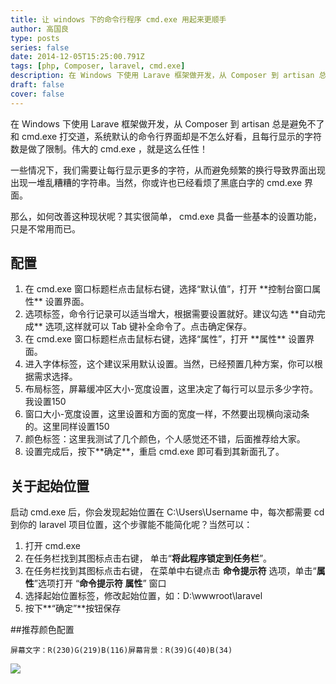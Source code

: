 ```yaml
---
title: 让 windows 下的命令行程序 cmd.exe 用起来更顺手
author: 高国良
type: posts
series: false
date: 2014-12-05T15:25:00.791Z
tags: [php, Composer, laravel, cmd.exe]
description: 在 Windows 下使用 Larave 框架做开发，从 Composer 到 artisan 总是避免不了和 cmd.exe 打交道，系统默认的命令行界面却是不怎么好看，且每行显示的字符数是做了限制。伟大的 cmd.exe ，就是这么任性！
draft: false 
cover: false
---
```


在 Windows 下使用 Larave 框架做开发，从 Composer 到 artisan 总是避免不了和 cmd.exe 打交道，系统默认的命令行界面却是不怎么好看，且每行显示的字符数是做了限制。伟大的 cmd.exe ，就是这么任性！

一些情况下，我们需要让每行显示更多的字符，从而避免频繁的换行导致界面出现出现一堆乱糟糟的字符串。当然，你或许也已经看烦了黑底白字的 cmd.exe 界面。

那么，如何改善这种现状呢？其实很简单， cmd.exe 具备一些基本的设置功能，只是不常用而已。

## 配置

1. 在 cmd.exe 窗口标题栏点击鼠标右键，选择&ldquo;默认值&rdquo;，打开 \*\*控制台窗口属性\*\* 设置界面。
2. 选项标签，命令行记录可以适当增大，根据需要设置就好。建议勾选 \*\*自动完成\*\* 选项,这样就可以 Tab 键补全命令了。点击确定保存。
3. 在 cmd.exe 窗口标题栏点击鼠标右键，选择&ldquo;属性&rdquo;，打开 \*\*属性\*\* 设置界面。
4. 进入字体标签，这个建议采用默认设置。当然，已经预置几种方案，你可以根据需求选择。
5. 布局标签，屏幕缓冲区大小-宽度设置，这里决定了每行可以显示多少字符。我设置150
6. 窗口大小-宽度设置，这里设置和方面的宽度一样，不然要出现横向滚动条的。这里同样设置150
7. 颜色标签：这里我测试了几个颜色，个人感觉还不错，后面推荐给大家。
8. 设置完成后，按下\*\*确定\*\*，重启 cmd.exe 即可看到其新面孔了。

## 关于起始位置

启动 cmd.exe 后，你会发现起始位置在 C:\\Users\\Username 中，每次都需要 cd 到你的 laravel 项目位置，这个步骤能不能简化呢？当然可以：

1. 打开 cmd.exe
2. 在任务栏找到其图标点击右键， 单击&ldquo;**将此程序锁定到任务栏**&rdquo;。
3. 在任务栏找到其图标点击右键， 在菜单中右键点击 **命令提示符** 选项，单击&ldquo;**属性**&rdquo;选项打开 &ldquo;**命令提示符 属性**&rdquo; 窗口
4. 选择起始位置标签，修改起始位置，如：D:\\wwwroot\\laravel
5. 按下**&ldquo;确定&rdquo;**按钮保存

##推荐颜色配置

```
屏幕文字：R(230)G(219)B(116)屏幕背景：R(39)G(40)B(34)
```

![](051525377803980.jpg)
